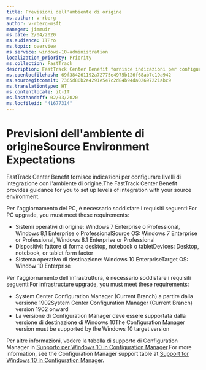 ```yaml
---
title: Previsioni dell'ambiente di origine
ms.author: v-rberg
author: v-rberg-msft
manager: jimmuir
ms.date: 2/04/2020
ms.audience: ITPro
ms.topic: overview
ms.service: windows-10-administration
localization_priority: Priority
ms.collection: FastTrack
description: FastTrack Center Benefit fornisce indicazioni per configurare livelli di integrazione con l'ambiente di origine per la distribuzione di Windows 10.
ms.openlocfilehash: 69f384261192a72775e4975b126f68ab7c19a942
ms.sourcegitcommit: 7365d80b2e4291e547c2d84b94da02697221abc9
ms.translationtype: HT
ms.contentlocale: it-IT
ms.lasthandoff: 02/03/2020
ms.locfileid: "41677314"
---
```

# <a name="source-environment-expectations"></a><span data-ttu-id="b873d-103">Previsioni dell'ambiente di origine</span><span class="sxs-lookup"><span data-stu-id="b873d-103">Source Environment Expectations</span></span>

<span data-ttu-id="b873d-104">FastTrack Center Benefit fornisce indicazioni per configurare livelli di integrazione con l'ambiente di origine.</span><span class="sxs-lookup"><span data-stu-id="b873d-104">The FastTrack Center Benefit provides guidance for you to set up levels of integration with your source environment.</span></span>
  
<span data-ttu-id="b873d-105">Per l'aggiornamento del PC, è necessario soddisfare i requisiti seguenti:</span><span class="sxs-lookup"><span data-stu-id="b873d-105">For PC upgrade, you must meet these requirements:</span></span>

- <span data-ttu-id="b873d-106">Sistemi operativi di origine: Windows 7 Enterprise o Professional, Windows 8,1 Enterprise o Professional</span><span class="sxs-lookup"><span data-stu-id="b873d-106">Source OS: Windows 7 Enterprise or Professional, Windows 8.1 Enterprise or Professional</span></span>
- <span data-ttu-id="b873d-107">Dispositivi: fattore di forma desktop, notebook o tablet</span><span class="sxs-lookup"><span data-stu-id="b873d-107">Devices: Desktop, notebook, or tablet form factor</span></span>
- <span data-ttu-id="b873d-108">Sistema operativo di destinazione: Windows 10 Enterprise</span><span class="sxs-lookup"><span data-stu-id="b873d-108">Target OS: Window 10 Enterprise</span></span>

<span data-ttu-id="b873d-109">Per l'aggiornamento dell'infrastruttura, è necessario soddisfare i requisiti seguenti:</span><span class="sxs-lookup"><span data-stu-id="b873d-109">For infrastructure upgrade, you must meet these requirements:</span></span>   

- <span data-ttu-id="b873d-110">System Center Configuration Manager (Current Branch) a partire dalla versione 1902</span><span class="sxs-lookup"><span data-stu-id="b873d-110">System Center Configuration Manager (Current Branch) version 1902 onward</span></span> 
- <span data-ttu-id="b873d-111">La versione di Configuration Manager deve essere supportata dalla versione di destinazione di Windows 10</span><span class="sxs-lookup"><span data-stu-id="b873d-111">The Configuration Manager version must be supported by the Windows 10 target version</span></span>

<span data-ttu-id="b873d-112">Per altre informazioni, vedere la tabella di supporto di Configuration Manager in [Supporto per Windows 10 in Configuration Manager](https://docs.microsoft.com/sccm/core/plan-design/configs/support-for-windows-10).</span><span class="sxs-lookup"><span data-stu-id="b873d-112">For more information, see the Configuration Manager support table at [Support for Windows 10 in Configuration Manager](https://docs.microsoft.com/sccm/core/plan-design/configs/support-for-windows-10).</span></span>
  

 